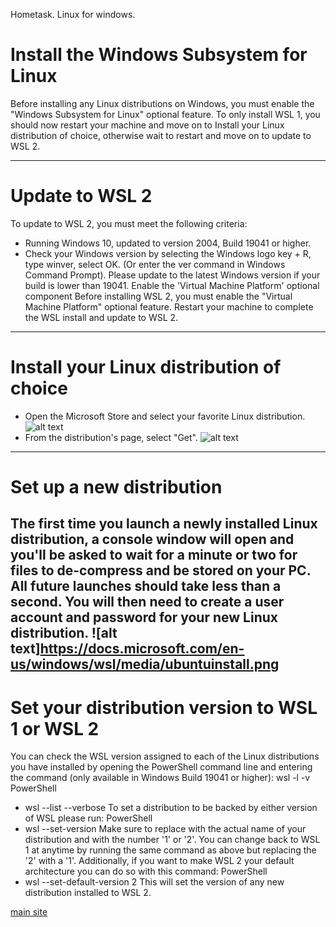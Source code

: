 Hometask. Linux for windows.
# Install the Windows Subsystem for Linux

Before installing any Linux distributions on Windows, you must enable the "Windows Subsystem for Linux" optional feature.
To only install WSL 1, you should now restart your machine and move on to Install your Linux distribution of choice, otherwise wait to restart and move on to update to WSL 2.

---
# Update to WSL 2
To update to WSL 2, you must meet the following criteria:
  * Running Windows 10, updated to version 2004, Build 19041 or higher.
  * Check your Windows version by selecting the Windows logo key + R, type winver, select OK. (Or enter the ver command in Windows Command Prompt). Please update to the latest Windows version if your build is lower than 19041.
Enable the 'Virtual Machine Platform' optional component
Before installing WSL 2, you must enable the "Virtual Machine Platform" optional feature.
Restart your machine to complete the WSL install and update to WSL 2.

---
# Install your Linux distribution of choice
  * Open the Microsoft Store and select your favorite Linux distribution.
![alt text](https://docs.microsoft.com/en-us/windows/wsl/media/store.png)
  * From the distribution's page, select "Get".
![alt text](https://docs.microsoft.com/en-us/windows/wsl/media/ubuntustore.png)
---
# Set up a new distribution
The first time you launch a newly installed Linux distribution, a console window will open and you'll be asked to wait for a minute or two for files to de-compress and be stored on your PC. All future launches should take less than a second. You will then need to create a user account and password for your new Linux distribution.
![alt text]https://docs.microsoft.com/en-us/windows/wsl/media/ubuntuinstall.png
---
# Set your distribution version to WSL 1 or WSL 2
You can check the WSL version assigned to each of the Linux distributions you have installed by opening the PowerShell command line and entering the command (only available in Windows Build 19041 or higher): wsl -l -v
PowerShell
  * wsl --list --verbose
To set a distribution to be backed by either version of WSL please run:
PowerShell
  * wsl --set-version <distribution name> <versionNumber>
Make sure to replace <distribution name> with the actual name of your distribution and <versionNumber> with the number '1' or '2'. You can change back to WSL 1 at anytime by running the same command as above but replacing the '2' with a '1'.
Additionally, if you want to make WSL 2 your default architecture you can do so with this command:
PowerShell
  * wsl --set-default-version 2
This will set the version of any new distribution installed to WSL 2.

[main site](https://docs.microsoft.com/en-us/windows/wsl/install-win10)
